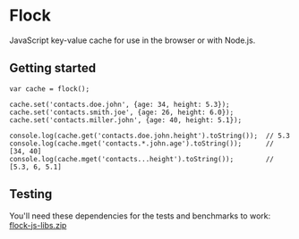 Flock
=====

JavaScript key-value cache for use in the browser or with Node.js.

Getting started
---------------

	var cache = flock();
	
	cache.set('contacts.doe.john', {age: 34, height: 5.3});
	cache.set('contacts.smith.joe', {age: 26, height: 6.0});
	cache.set('contacts.miller.john', {age: 40, height: 5.1});
	
	console.log(cache.get('contacts.doe.john.height').toString());  // 5.3
	console.log(cache.mget('contacts.*.john.age').toString());      // [34, 40]
	console.log(cache.mget('contacts...height').toString());        // [5.3, 6, 5.1]

Testing
-------

You'll need these dependencies for the tests and benchmarks to work: [flock-js-libs.zip](https://github.com/downloads/wwidd/flock/flock-js-libs.zip) 

